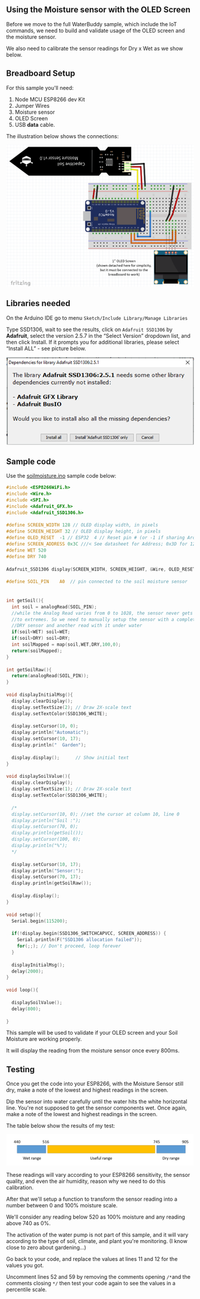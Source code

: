 ## Using the Moisture sensor with the OLED Screen

Before we move to the full WaterBuddy sample, which include the IoT commands, we need to build and validate usage of the OLED screen and the moisture sensor. 

We also need to calibrate the sensor readings for Dry x Wet as we show below. 

## Breadboard Setup

For this sample you'll need:

1. Node MCU ESP8266 dev Kit
1. Jumper Wires
1. Moisture sensor
1. OLED Screen
1. USB **data** cable.

The illustration below shows the connections:

![Toolchain](../Images/moisturesensor.png)

## Libraries needed

On the Arduino IDE go to menu `Sketch/Include Library/Manage Libraries`

Type SSD1306, wait to see the results, click on `Adafruit SSD1306` by **Adafruit**, select the version 2.5.7 in the “Select Version” dropdown list, and then click Install. If it prompts you for additional libraries, please select “Install ALL” - see picture below.

![Toolchain](../Images/libraries.png)

## Sample code

Use the [soilmoisture.ino](soilmoisture/soilmoisture.ino) sample code below:

```c
#include <ESP8266WiFi.h>
#include <Wire.h>
#include <SPI.h>
#include <Adafruit_GFX.h>
#include <Adafruit_SSD1306.h>

#define SCREEN_WIDTH 128 // OLED display width, in pixels
#define SCREEN_HEIGHT 32 // OLED display height, in pixels
#define OLED_RESET  -1 // ESP32  4 // Reset pin # (or -1 if sharing Arduino reset pin)
#define SCREEN_ADDRESS 0x3C ///< See datasheet for Address; 0x3D for 128x64, 0x3C for 128x32
#define WET 520
#define DRY 740

Adafruit_SSD1306 display(SCREEN_WIDTH, SCREEN_HEIGHT, &Wire, OLED_RESET);

#define SOIL_PIN    A0  // pin connected to the soil moisture sensor


int getSoil(){
  int soil = analogRead(SOIL_PIN);
  //while the Analog Read varies from 0 to 1028, the sensor never gets
  //to extremes. So we need to manually setup the sensor with a complete
  //DRY sensor and another read with it under water
  if(soil<WET) soil=WET;
  if(soil>DRY) soil=DRY;
  int soilMapped = map(soil,WET,DRY,100,0);
  return(soilMapped); 
}

int getSoilRaw(){
  return(analogRead(SOIL_PIN));
}

void displayInitialMsg(){
  display.clearDisplay();
  display.setTextSize(2); // Draw 2X-scale text
  display.setTextColor(SSD1306_WHITE);
  
  display.setCursor(10, 0);
  display.println("Automatic");
  display.setCursor(10, 17);
  display.println("  Garden");

  display.display();      // Show initial text
}

void displaySoilValue(){
  display.clearDisplay();
  display.setTextSize(1); // Draw 2X-scale text
  display.setTextColor(SSD1306_WHITE);
  
  /*
  display.setCursor(10, 0); //set the cursor at column 10, line 0
  display.println("Soil :");
  display.setCursor(70, 0);
  display.println(getSoil());
  display.setCursor(100, 0);
  display.println("%");
  */

  display.setCursor(10, 17);
  display.println("Sensor:");
  display.setCursor(70, 17);
  display.println(getSoilRaw());

  display.display();
}

void setup(){
  Serial.begin(115200);

  if(!display.begin(SSD1306_SWITCHCAPVCC, SCREEN_ADDRESS)) {
    Serial.println(F("SSD1306 allocation failed"));
    for(;;); // Don't proceed, loop forever
  }

  displayInitialMsg();
  delay(2000);
}

void loop(){

  displaySoilValue();
  delay(800);
     
}

```

This sample will be used to validate if your OLED screen and your Soil Moisture are working properly.

It will display the reading from the moisture sensor once every 800ms.

## Testing

Once you get the code into your ESP8266, with the Moisture Sensor still dry, make a note of the lowest and highest readings in the screen.

Dip the sensor into water carefully until the water hits the white horizontal line. You're not supposed to get the sensor components wet. Once again, make a note of the lowest and highest readings in the screen.

The table below show the results of my test:

![Toolchain](../Images/sensor-range.png)

These readings will vary according to your ESP8266 sensitivity, the sensor quality, and even the air humidity, reason why we need to do this calibration.

After that we'll setup a function to transform the sensor reading into a number between 0 and 100% moisture scale.

We'll consider any reading below 520 as 100% moisture and any reading above 740 as 0%.

The activation of the water pump is not part of this sample, and it will vary according to the type of soil, climate, and plant you're monitoring. (I know close to zero about gardening...)

Go back to your code, and replace the values at lines 11 and 12 for the values you got.

Uncomment lines 52 and 59 by removing the comments opening `/*`and the comments closing `*/` then test your code again to see the values in a percentile scale.